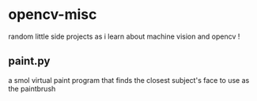 # opencv-misc
random little side projects as i learn about machine vision and opencv !

## paint.py
a smol virtual paint program that finds the closest subject's face to use as the paintbrush